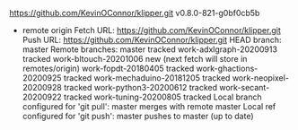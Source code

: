 https://github.com/KevinOConnor/klipper.git
v0.8.0-821-g0bf0cb5b
* remote origin
  Fetch URL: https://github.com/KevinOConnor/klipper.git
  Push  URL: https://github.com/KevinOConnor/klipper.git
  HEAD branch: master
  Remote branches:
    master                   tracked
    work-adxlgraph-20200913  tracked
    work-bltouch-20201006    new (next fetch will store in remotes/origin)
    work-fopdt-20180405      tracked
    work-ghactions-20200925  tracked
    work-mechaduino-20181205 tracked
    work-neopixel-20200928   tracked
    work-python3-20200612    tracked
    work-secant-20200922     tracked
    work-tuning-20200805     tracked
  Local branch configured for 'git pull':
    master merges with remote master
  Local ref configured for 'git push':
    master pushes to master (up to date)
